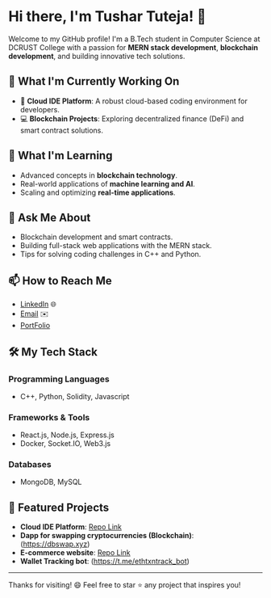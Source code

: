 # Hi there, I'm Tushar Tuteja! 👋

Welcome to my GitHub profile! I'm a B.Tech student in Computer Science at DCRUST College with a passion for **MERN stack development**, **blockchain development**, and building innovative tech solutions.

## 🔭 What I'm Currently Working On

- 🌟 **Cloud IDE Platform**: A robust cloud-based coding environment for developers.
- 💻 **Blockchain Projects**: Exploring decentralized finance (DeFi) and smart contract solutions.

## 🌱 What I'm Learning

- Advanced concepts in **blockchain technology**.
- Real-world applications of **machine learning and AI**.
- Scaling and optimizing **real-time applications**.

## 💬 Ask Me About

- Blockchain development and smart contracts.
- Building full-stack web applications with the MERN stack.
- Tips for solving coding challenges in C++ and Python.

## 📫 How to Reach Me

- [LinkedIn](https://www.linkedin.com/in/tushar-tuteja-b701b0223/) 🌐
- [Email](mailto:tushartuteja19@gmail.com) ✉️
- [PortFolio](https://portfolio-tushar-tuteja.netlify.app/)

## 🛠️ My Tech Stack

### Programming Languages
- C++, Python, Solidity, Javascript

### Frameworks & Tools
- React.js, Node.js, Express.js
- Docker, Socket.IO, Web3.js

### Databases
- MongoDB, MySQL

## 🌟 Featured Projects

- **Cloud IDE Platform**: [Repo Link]([https://github.com/Tushar1357/cloud-ide](https://github.com/Tushar1357/CodeSphere-Cloud-IDE))
- **Dapp for swapping cryptocurrencies (Blockchain)**: (https://dbswap.xyz)
- **E-commerce website**: [Repo Link](https://github.com/Tushar1357/E-commerce-website)
- **Wallet Tracking bot**: (https://t.me/ethtxntrack_bot)

---

Thanks for visiting! 😄 Feel free to star ⭐ any project that inspires you!
